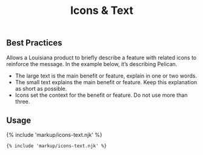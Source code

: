 ﻿---
title: Icons & Text
summary: Simple text with icons to explain a feature.
tags: feature block
layout: guide
eleventyNavigation:
  key: Icons & Text
  parent: Feature Blocks
  excerpt: Simple text with icons to explain a feature.
  order: 3
  img: /img/illustrations/illus-icons-text.svg
---

## Best Practices

Allows a Louisiana product to briefly describe a feature with related icons to reinforce the message. In the example below, it’s describing Pelican.
   - The large text is the main benefit or feature, explain in one or two words.
   - The small text explains the main benefit or feature. Keep this explanation as short as possible.
   - Icons set the context for the benefit or feature. Do not use more than three.

## Usage

{% include 'markup/icons-text.njk' %}

``` html
{% include 'markup/icons-text.njk' %}
```
